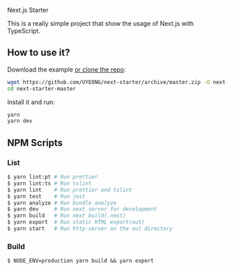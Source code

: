  Next.js Starter

This is a really simple project that show the usage of Next.js with TypeScript.

## How to use it?

Download the example [or clone the repo](https://github.com/UYEONG/next-starter.git):

```bash
wget https://github.com/UYEONG/next-starter/archive/master.zip -O next-starter.zip && unzip next-starter.zip && rm next-starter.zip
cd next-starter-master
```

Install it and run:

```bash
yarn
yarn dev
```

## NPM Scripts

### List

```bash
$ yarn lint:pt # Run prettier
$ yarn lint:ts # Run tslint
$ yarn lint    # Run prettier and tslint
$ yarn test    # Run jest
$ yarn analyze # Run bundle analyze
$ yarn dev     # Run next server for development
$ yarn build   # Run next build(.next)
$ yarn export  # Run static HTML export(out)
$ yarn start   # Run http-server on the out directory
```

### Build

```
$ NODE_ENV=production yarn build && yarn export
```
